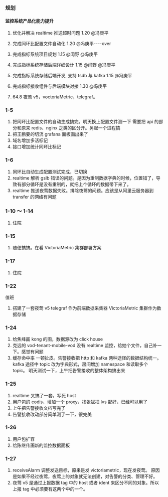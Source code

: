 ### 规划

#### 监控系统产品化能力提升

1. 优化并解决 realtime 推送超时问题 1.20 @冯庚平
2. 完成同环比配置文件自动化 1.20 @冯庚平----over
3. 完成指标系统项目规划 1.15 @闫野 @冯庚平
4. 完成指标系统存储后端详细设计 1.15 @闫野 @冯庚平
5. 完成指标系统存储后端开发, 支持 tsdb 与 kafka 1.15 @冯庚平
6. 完成指标接收组件与后端模块对接 1.30 @冯庚平

7. 64.8 夜莺 v5，voctoriaMetric，telegraf。

### 1-5

1. 把同环比配置文件的自动生成搞完。明天换上配置文件测一下
   需要把 api 的部分和原来 redis、nginx 之类的区分开。另起一个进程搞
2. 把王鹏要的切流 grafana 面板画出来了
3. 域名增加多活标记
4. 接口增加统计同环比标记

### 1-6

1. 同环比自动生成配置测试完成，已切换
2. realtime 解析 gslb 错误的问题。是因为重制数据字典的时候，位置错了，导致有部分循环是没有重制的，就把上个循环的数据带下来了。
3. realtime 推送夜莺数据失败。排除夜莺的问题。应该是从阿里云服务器到 transfer 的网络有问题

### 1-10 ～ 1-14

1. 住院

### 1-15

1. 随便搞搞。在看 VictoriaMetric 集群部署方案

### 1-17

1. 住院

### 1-22

值班

1. 搭建了一套夜莺 v5
   telegraf 作为前端数据采集器
   VictoriaMetric 集群作为数据存储

### 1-24

1. 给焦峰画 kong 的图，数据源改为 click house
2. 克远的 vod-tenant-mobile-vod 没有 realtime 监控，给她个文件，自己补一下。感觉有问题
3. 缓存命中率
   一顿扯皮。告警接收把 http 和 kafka 两种途径的数据结构统一。kafka 途径中 topic 改为字典形式，房间增加 namespace 和读取多个 topic。
   明天测试一下，上午把告警接收的整体架构搞出来

### 1-25

1. realtime 又搞了一套，写死 host
2. 用户包的 codis，增加一个 proxy，找张斌把 lvs 配好，已经可以用了
3. 上午把告警接收文档写完了
4. 告警接收改动部分简单测了一下，很完美

### 1-26

1. 用户包扩容
2. 给陈继伟画新的监控数据面板

### 1-27

1. receiveAlarm 调整发送目标，原来是发 victoriametric，现在发夜莺。
   原因是如果不经过夜莺，夜莺上的对象就无法创建，对告警的分类、管理不好。
2. 夜莺 v5 是通过上报数据 tag 中的 host 或者 ident 来区分不同的对象。所以上报 tag 中必须要有这两个中的一个。

